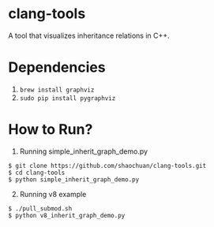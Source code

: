 clang-tools
===========
A tool that visualizes inheritance relations in C++.

Dependencies
============
1. `brew install graphviz`
2. `sudo pip install pygraphviz`

How to Run?
===========
1. Running simple_inherit_graph_demo.py
```
$ git clone https://github.com/shaochuan/clang-tools.git
$ cd clang-tools
$ python simple_inherit_graph_demo.py
```
2. Running v8 example
```
$ ./pull_submod.sh
$ python v8_inherit_graph_demo.py
```
